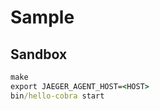 Sample
=============================

Sandbox
------------------------

```cmd
make
export JAEGER_AGENT_HOST=<HOST>
bin/hello-cobra start 
```